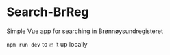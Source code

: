 # Search-BrReg
Simple Vue app for searching in Brønnøysundregisteret

`npm run dev` to 🔥  it up locally
